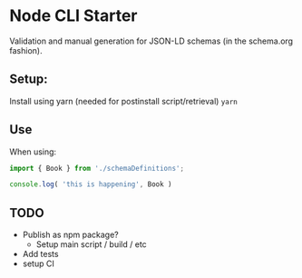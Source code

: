 # Node CLI Starter

<!-- |Linux/OS X|Windows|Coverage Status|
|:---:|:---:|:---:|
|[![Build Status](https://travis-ci.org/joshuef/node-cli-starter.svg?branch=master)](https://travis-ci.org/joshuef/node-cli-starter)|[![Build status](https://ci.appveyor.com/api/projects/status/uqlsh2o5e5qxfw2s?svg=true)](https://ci.appveyor.com/project/joshuef/node-cli-starter)|[![Coverage Status](https://coveralls.io/repos/github/joshuef/node-cli-starter/badge.svg?branch=master)](https://coveralls.io/github/joshuef/node-cli-starter?branch=master)| -->


Validation and manual generation for JSON-LD schemas (in the schema.org fashion).


## Setup:

Install using yarn (needed for postinstall script/retrieval)
`yarn`

## Use 

When using:

```js
import { Book } from './schemaDefinitions';

console.log( 'this is happening', Book )
```

## TODO 

- Publish as npm package?
    - Setup main script / build / etc
- Add tests
- setup CI
